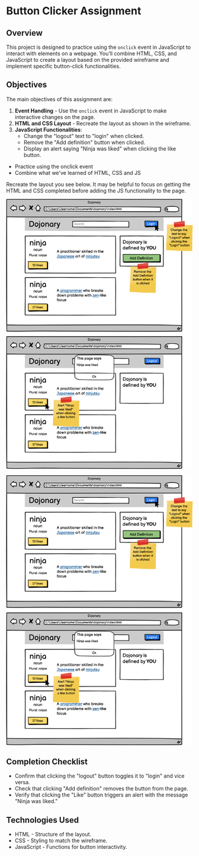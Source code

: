 # Button Clicker Assignment

## Overview

This project is designed to practice using the `onclick` event in JavaScript to interact with elements on a webpage. You’ll combine HTML, CSS, and JavaScript to create a layout based on the provided wireframe and implement specific button-click functionalities.

## Objectives

The main objectives of this assignment are:
1. **Event Handling** - Use the `onclick` event in JavaScript to make interactive changes on the page.
2. **HTML and CSS Layout** - Recreate the layout as shown in the wireframe.
3. **JavaScript Functionalities**:
   - Change the "logout" text to "login" when clicked.
   - Remove the "Add definition" button when clicked.
   - Display an alert saying "Ninja was liked" when clicking the like button.

- Practice using the onclick event
- Combine what we've learned of HTML, CSS and JS

Recreate the layout you see below. It may be helpful to focus on getting the HTML and CSS completed before adding the JS functionality to the page.

![Button clicker](image.png)

![Button Clicker1](image1.png)


## Completion Checklist
- Confirm that clicking the "logout" button toggles it to "login" and vice versa.
- Check that clicking "Add definition" removes the button from the page.
- Verify that clicking the "Like" button triggers an alert with the message "Ninja was liked."

## Technologies Used
- HTML - Structure of the layout.
- CSS - Styling to match the wireframe.
- JavaScript - Functions for button interactivity. 
